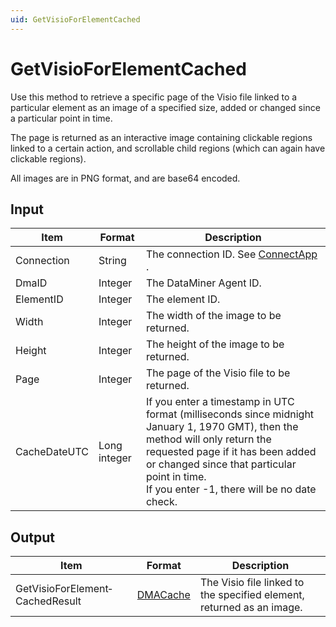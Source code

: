 ```yaml
---
uid: GetVisioForElementCached
---
```


# GetVisioForElementCached

Use this method to retrieve a specific page of the Visio file linked to a particular element as an image of a specified size, added or changed since a particular point in time.

The page is returned as an interactive image containing clickable regions linked to a certain action, and scrollable child regions (which can again have clickable regions).

All images are in PNG format, and are base64 encoded.

## Input

| Item         | Format       | Description                                                                                                                                                                                                                                                          |
|--------------|--------------|----------------------------------------------------------------------------------------------------------------------------------------------------------------------------------------------------------------------------------------------------------------------|
| Connection   | String       | The connection ID. See [ConnectApp](xref:ConnectApp) .                                                                                                                                                                                     |
| DmaID        | Integer      | The DataMiner Agent ID.                                                                                                                                                                                                                                              |
| ElementID    | Integer      | The element ID.                                                                                                                                                                                                                                                      |
| Width        | Integer      | The width of the image to be returned.                                                                                                                                                                                                                               |
| Height       | Integer      | The height of the image to be returned.                                                                                                                                                                                                                              |
| Page         | Integer      | The page of the Visio file to be returned.                                                                                                                                                                                                                           |
| CacheDateUTC | Long integer | If you enter a timestamp in UTC format (milliseconds since midnight January 1, 1970 GMT), then the method will only return the requested page if it has been added or changed since that particular point in time.<br> If you enter -1, there will be no date check. |

## Output

| Item                            | Format                                           | Description                                                           |
|---------------------------------|--------------------------------------------------|-----------------------------------------------------------------------|
| GetVisioForElement­CachedResult | [DMACache](xref:DMACache) | The Visio file linked to the specified element, returned as an image. |

